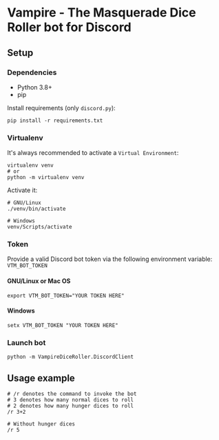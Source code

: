 # Vampire - The Masquerade Dice Roller bot for Discord

## Setup

### Dependencies

* Python 3.8+
* pip

Install requirements (only `discord.py`):

    pip install -r requirements.txt

### Virtualenv

It's always recommended to activate a `Virtual Environment`:

    virtualenv venv
    # or
    python -m virtualenv venv 

Activate it:

    # GNU/Linux
    ./venv/bin/activate
    
    # Windows
    venv/Scripts/activate

### Token

Provide a valid Discord bot token via the following environment variable: `VTM_BOT_TOKEN`

#### GNU/Linux or Mac OS

    export VTM_BOT_TOKEN="YOUR TOKEN HERE"

#### Windows

    setx VTM_BOT_TOKEN "YOUR TOKEN HERE"

### Launch bot

    python -m VampireDiceRoller.DiscordClient
 
 
 ## Usage example
 
    # /r denotes the command to invoke the bot
    # 3 denotes how many normal dices to roll
    # 2 denotes how many hunger dices to roll
    /r 3+2

    # Without hunger dices
    /r 5
